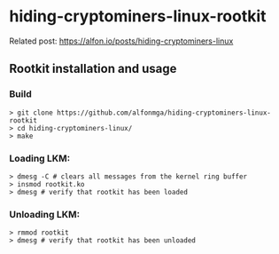 # hiding-cryptominers-linux-rootkit

Related post: https://alfon.io/posts/hiding-cryptominers-linux

## Rootkit installation and usage

### Build

```shell
> git clone https://github.com/alfonmga/hiding-cryptominers-linux-rootkit
> cd hiding-cryptominers-linux/
> make
```

### Loading LKM:

```shell
> dmesg -C # clears all messages from the kernel ring buffer
> insmod rootkit.ko
> dmesg # verify that rootkit has been loaded
```

### Unloading LKM:

```shell
> rmmod rootkit
> dmesg # verify that rootkit has been unloaded
```
